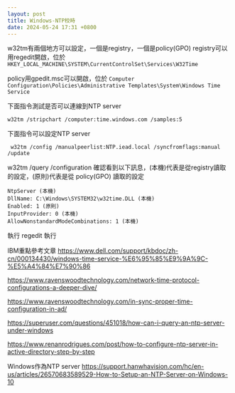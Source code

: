 ```yaml
---
layout: post
title: Windows-NTP校時
date: 2024-05-24 17:31 +0800
---
```


w32tm有兩個地方可以設定，一個是registry，一個是policy(GPO)
registry可以用regedit開啟，位於
`HKEY_LOCAL_MACHINE\SYSTEM\CurrentControlSet\Services\W32Time`

policy用gpedit.msc可以開啟，位於
`Computer Configuration\Policies\Administrative Templates\System\Windows Time Service`

下面指令測試是否可以連線到NTP server
```shell
w32tm /stripchart /computer:time.windows.com /samples:5 
```

下面指令可以設定NTP server
```shell
 w32tm /config /manualpeerlist:NTP.iead.local /syncfromflags:manual /update
```

w32tm /query /configuration
確認看到以下訊息，(本機)代表是從registry讀取的設定，(原則)代表是從 policy(GPO) 讀取的設定
```shell
NtpServer (本機)
DllName: C:\Windows\SYSTEM32\w32time.DLL (本機)
Enabled: 1 (原則)
InputProvider: 0 (本機)
AllowNonstandardModeCombinations: 1 (本機)
```

執行 regedit
執行 

IBM重點參考文章
https://www.dell.com/support/kbdoc/zh-cn/000134430/windows-time-service-%E6%95%85%E9%9A%9C-%E5%A4%84%E7%90%86  



https://www.ravenswoodtechnology.com/network-time-protocol-configurations-a-deeper-dive/

https://www.ravenswoodtechnology.com/in-sync-proper-time-configuration-in-ad/


https://superuser.com/questions/451018/how-can-i-query-an-ntp-server-under-windows


https://www.renanrodrigues.com/post/how-to-configure-ntp-server-in-active-directory-step-by-step


Windows作為NTP server
https://support.hanwhavision.com/hc/en-us/articles/26570683589529-How-to-Setup-an-NTP-Server-on-Windows-10

